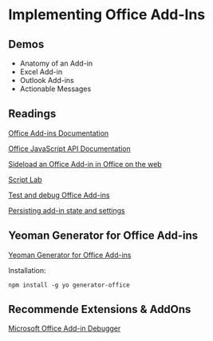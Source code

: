 # Implementing Office Add-Ins

## Demos

-   Anatomy of an Add-in
-   Excel Add-in
-   Outlook Add-ins
-   Actionable Messages

## Readings

[Office Add-ins Documentation](https://docs.microsoft.com/en-us/office/dev/add-ins/)

[Office JavaScript API Documentation](https://docs.microsoft.com/en-us/office/dev/add-ins/reference/javascript-api-for-office)

[Sideload an Office Add-in in Office on the web](https://docs.microsoft.com/en-us/office/dev/add-ins/testing/sideload-office-add-ins-for-testing)

[Script Lab](https://docs.microsoft.com/en-us/office/dev/add-ins/overview/explore-with-script-lab)

[Test and debug Office Add-ins](https://docs.microsoft.com/en-us/office/dev/add-ins/testing/test-debug-office-add-ins)

[Persisting add-in state and settings](https://docs.microsoft.com/en-us/office/dev/add-ins/develop/persisting-add-in-state-and-settings)

## Yeoman Generator for Office Add-ins

[Yeoman Generator for Office Add-ins](https://github.com/OfficeDev/generator-office)

Installation:

```
npm install -g yo generator-office
```

## Recommende Extensions & AddOns

[Microsoft Office Add-in Debugger](https://marketplace.visualstudio.com/items?itemName=msoffice.microsoft-office-add-in-debugger)

